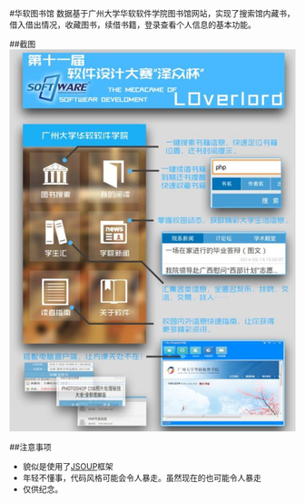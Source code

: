 #华软图书馆
数据基于广州大学华软软件学院图书馆网站，实现了搜索馆内藏书，借入借出情况，收藏图书，续借书籍，登录查看个人信息的基本功能。

##截图
![Image](https://raw.githubusercontent.com/edanel/SiseLibrary/master/Images/siselibrary.jpg)

##注意事项

* 貌似是使用了[JSOUP](https://github.com/jhy/jsoup)框架
* 年轻不懂事，代码风格可能会令人暴走。虽然现在的也可能令人暴走
* 仅供纪念。
